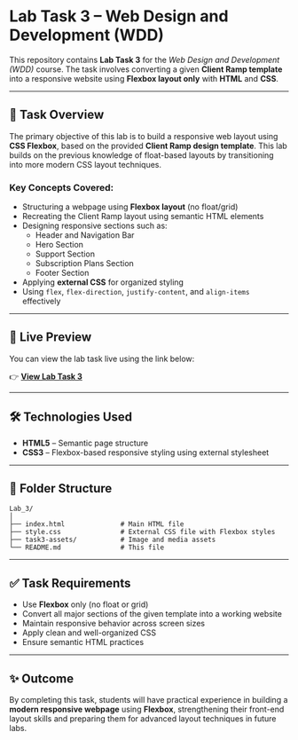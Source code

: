 # Lab Task 3 – Web Design and Development (WDD)

This repository contains **Lab Task 3** for the *Web Design and Development (WDD)* course. The task involves converting a given **Client Ramp template** into a responsive website using **Flexbox layout only** with **HTML** and **CSS**.

---

## 📝 Task Overview

The primary objective of this lab is to build a responsive web layout using **CSS Flexbox**, based on the provided **Client Ramp design template**. This lab builds on the previous knowledge of float-based layouts by transitioning into more modern CSS layout techniques.

### Key Concepts Covered:

- Structuring a webpage using **Flexbox layout** (no float/grid)
- Recreating the Client Ramp layout using semantic HTML elements
- Designing responsive sections such as:
  - Header and Navigation Bar
  - Hero Section
  - Support Section
  - Subscription Plans Section
  - Footer Section
- Applying **external CSS** for organized styling
- Using `flex`, `flex-direction`, `justify-content`, and `align-items` effectively

---

## 🔗 Live Preview

You can view the lab task live using the link below:

👉 [**View Lab Task 3**](https://raw.githack.com/KhurramFarman/2022_SE_01_WDD_Lab_Tasks/main/Lab_3/index.html#)

---

## 🛠️ Technologies Used

- **HTML5** – Semantic page structure
- **CSS3** – Flexbox-based responsive styling using external stylesheet

---

## 📁 Folder Structure

```
Lab_3/
│
├── index.html              # Main HTML file
├── style.css               # External CSS file with Flexbox styles
├── task3-assets/           # Image and media assets
└── README.md               # This file
```

---

## ✅ Task Requirements

- Use **Flexbox** only (no float or grid)
- Convert all major sections of the given template into a working website
- Maintain responsive behavior across screen sizes
- Apply clean and well-organized CSS
- Ensure semantic HTML practices

---

## ✨ Outcome

By completing this task, students will have practical experience in building a **modern responsive webpage** using **Flexbox**, strengthening their front-end layout skills and preparing them for advanced layout techniques in future labs.
